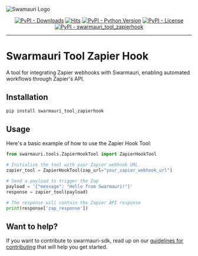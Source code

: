 
![Swamauri Logo](https://res.cloudinary.com/dbjmpekvl/image/upload/v1730099724/Swarmauri-logo-lockup-2048x757_hww01w.png)

<p align="center">
    <a href="https://pypi.org/project/swarmauri_tool_zapierhook/">
        <img src="https://img.shields.io/pypi/dm/swarmauri_tool_zapierhook" alt="PyPI - Downloads"/></a>
    <a href="https://hits.sh/github.com/swarmauri/swarmauri-sdk/tree/master/pkgs/community/swarmauri_tool_zapierhook/">
        <img alt="Hits" src="https://hits.sh/github.com/swarmauri/swarmauri-sdk/tree/master/pkgs/community/swarmauri_tool_zapierhook.svg"/></a>
    <a href="https://pypi.org/project/swarmauri_tool_zapierhook/">
        <img src="https://img.shields.io/pypi/pyversions/swarmauri_tool_zapierhook" alt="PyPI - Python Version"/></a>
    <a href="https://pypi.org/project/swarmauri_tool_zapierhook/">
        <img src="https://img.shields.io/pypi/l/swarmauri_tool_zapierhook" alt="PyPI - License"/></a>
    <a href="https://pypi.org/project/swarmauri_tool_zapierhook/">
        <img src="https://img.shields.io/pypi/v/swarmauri_tool_zapierhook?label=swarmauri_tool_zapierhook&color=green" alt="PyPI - swarmauri_tool_zapierhook"/></a>
</p>

---

# Swarmauri Tool Zapier Hook

A tool for integrating Zapier webhooks with Swarmauri, enabling automated workflows through Zapier's API.

## Installation

```bash
pip install swarmauri_tool_zapierhook
```

## Usage

Here's a basic example of how to use the Zapier Hook Tool:

```python
from swarmauri.tools.ZapierHookTool import ZapierHookTool

# Initialize the tool with your Zapier webhook URL
zapier_tool = ZapierHookTool(zap_url="your_zapier_webhook_url")

# Send a payload to trigger the Zap
payload = '{"message": "Hello from Swarmauri!"}'
response = zapier_tool(payload)

# The response will contain the Zapier API response
print(response['zap_response'])
```

## Want to help?

If you want to contribute to swarmauri-sdk, read up on our [guidelines for contributing](https://github.com/swarmauri/swarmauri-sdk/blob/master/contributing.md) that will help you get started.

